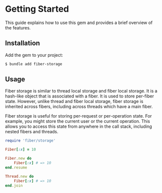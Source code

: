 # Getting Started

This guide explains how to use this gem and provides a brief overview of the features.

## Installation

Add the gem to your project:

~~~bash
$ bundle add fiber-storage
~~~

## Usage

Fiber storage is similar to thread local storage and fiber local storage. It is a hash-like object that is associated with a fiber. It is used to store per-fiber state. However, unlike thread and fiber local storage, fiber storage is inherited across fibers, including across threads which have a main fiber.

Fiber storage is useful for storing per-request or per-operation state. For example, you might store the current user or the current operation. This allows you to access this state from anywhere in the call stack, including nested fibers and threads.

```ruby
require 'fiber/storage'

Fiber[:x] = 10

Fiber.new do
	Fiber[:x] # => 10
end.resume

Thread.new do
	Fiber[:x] # => 10
end.join
```
